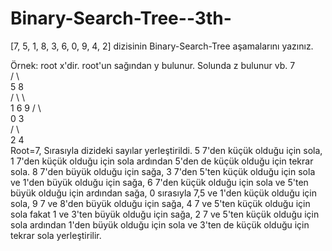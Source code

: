 # Binary-Search-Tree--3th-


[7, 5, 1, 8, 3, 6, 0, 9, 4, 2] dizisinin Binary-Search-Tree aşamalarını yazınız.

Örnek: root x'dir. root'un sağından y bulunur. Solunda z bulunur vb.
                  7				
                /		\			
              5				8		
           /		\				\	
         1				6				9
       /		\							
      0				3						
           /		\					
    			2				4		
Root=7, Sırasıyla dizideki sayılar yerleştirildi. 5 7'den küçük olduğu için sola, 1 7'den küçük olduğu için sola ardından 5'den de küçük olduğu için tekrar sola. 8 7'den büyük olduğu için sağa, 3 7'den 5'ten küçük olduğu için sola ve 1'den büyük olduğu için sağa, 6 7'den küçük olduğu için sola ve 5'ten büyük olduğu için ardından sağa, 0 sırasıyla 7,5 ve 1'den küçük olduğu için sola, 9 7 ve 8'den büyük olduğu için sağa, 4 7 ve 5'ten küçük olduğu için sola fakat 1 ve 3'ten büyük olduğu için sağa, 2 7 ve 5'ten küçük olduğu için sola ardından 1'den büyük olduğu için sola ve 3'ten de küçük olduğu için tekrar sola yerleştirilir.
